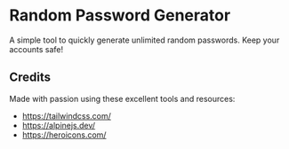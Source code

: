 # Random Password Generator

A simple tool to quickly generate unlimited random passwords. Keep your accounts safe!


## Credits

Made with passion using these excellent tools and resources:

* https://tailwindcss.com/
* https://alpinejs.dev/
* https://heroicons.com/
